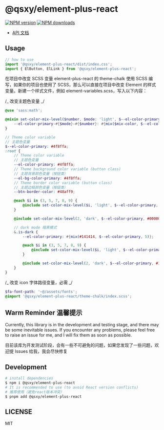 # @qsxy/element-plus-react

[![NPM version](https://img.shields.io/npm/v/element-plus-react.svg?style=flat)](https://npmjs.org/package/@qsxy/element-plus-react)
[![NPM downloads](http://img.shields.io/npm/dm/element-plus-react.svg?style=flat)](https://npmjs.org/package/@qsxy/element-plus-react)

-   [API 文档](https://ahqsluoye.github.io/element-plus-react/)

## Usage

```javascript
// how to use
import '@qsxy/element-plus-react/dist/index.css';
import { ElButton, ElLink } from '@qsxy/element-plus-react';
```

在项目中改变 SCSS 变量
element-plus-react 的 theme-chalk 使用 SCSS 编写，如果你的项目也使用了 SCSS，那么可以直接在项目中改变 Element 的样式变量。新建一个样式文件，例如 element-variables.scss，写入以下内容：

/_ 改变主题色变量 _/

```scss
@use 'sass:math';

@mixin set-color-mix-level($number, $mode: 'light', $--el-color-primary, $mix-color: #ffffff) {
    --el-color-primary-#{$mode}-#{$number}: #{mix($mix-color, $--el-color-primary, math.percentage(math.div($number, 10)))};
}

// Theme color variable
// 主题色变量
$--el-color-primary: #4f8ffa;
:root {
    // Theme color variable
    // 主题色变量
    --el-color-primary: #4f8ffa;
    // Theme background color variable (button class)
    // 主题背景颜色变量（按钮类）
    --el-bg-color-primary: #4f8ffa;
    // Theme border color variable (button class)
    // 主题边框颜色变量（按钮类）
    --btn-border-color: #48aff9;

    @each $i in (3, 5, 7, 8, 9) {
        @include set-color-mix-level($i, 'light', $--el-color-primary, #ffffff);
    }

    @include set-color-mix-level(2, 'dark', $--el-color-primary, #000000);

    // dark mode 暗黑模式
    &.is-dark {
        --el-color-primary: #{mix(#141414, $--el-color-primary, 5)};

        @each $i in (3, 5, 7, 8, 9) {
            @include set-color-mix-level($i, 'light', $--el-color-primary, #141414);
        }

        @include set-color-mix-level(2, 'dark', $--el-color-primary, #141414);
    }
}
```

/_ 改变 icon 字体路径变量，必需 _/

```scss
$fa-font-path: '~@/assets/fonts';
@import '@qsxy/element-plus-react/theme-chalk/index.scss';
```

## Warm Reminder 温馨提示

Currently, this library is in the development and testing stage, and there may be some inevitable issues. If you encounter any problems, please feel free to raise an issue for me, and I will fix them as soon as possible.

目前该库为开发测试阶段，会有一些不可避免的问题，如果您发现了一些问题，欢迎提 Issues 给我，我会尽快修复

## Development

```bash
# install dependencies
$ npm i @qsxy/element-plus-react
# It is recommended to use (to avoid React version conflicts)
# 推荐使用（避免react版本冲突）
$ pnpm add @qsxy/element-plus-react
```

## LICENSE

MIT
